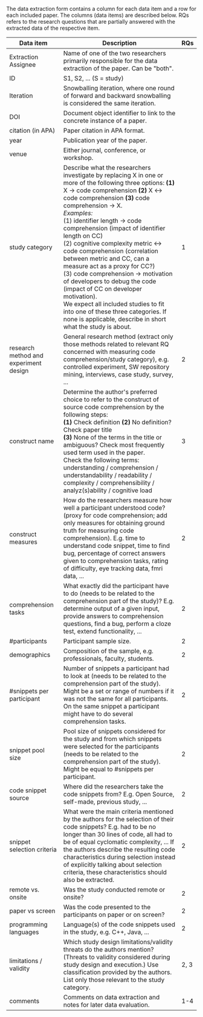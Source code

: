 The data extraction form contains a column for each data item and a row for each included paper. The columns (data items) are described below. RQs refers to the research questions that are partially answered with the extracted data of the respective item.

| Data item | Description | RQs
|---|---|---|
|Extraction Assignee| Name of one of the two researchers primarily responsible for the data extraction of the paper. Can be "both". | |
|ID| S1, S2, ... (S = study)| |
|Iteration| Snowballing iteration, where one round of forward and backward snowballing is considered the same iteration. | |
|DOI| Document object identifier to link to the concrete instance of a paper. | |
|citation (in APA) | Paper citation in APA format. | |
|year | Publication year of the paper. | |
|venue | Either journal, conference, or workshop.| |
|study category | Describe what the researchers investigate by replacing X in one or more of the following three options: **(1)** X -> code comprehension **(2)** X <-> code comprehension **(3)** code comprehension -> X.<br> _Examples:_ <div>(1) identifier length -> code comprehension (impact of identifier length on CC)</div> (2) cognitive complexity metric <-> code comprehension (correlation between metric and CC, can a measure act as a proxy for CC?) <div>(3) code comprehension -> motivation of developers to debug the code (impact of CC on developer motivation).</div> We expect all included studies to fit into one of these three categories. If none is applicable, describe in short what the study is about.| 1 |
|research method and experiment design | General research method (extract only those methods related to relevant RQ concerned with measuring code comprehension/study category), e.g. controlled experiment, SW repository mining, interviews, case study, survey, ...| 2 |
|construct name | Determine the author's preferred choice to refer to the construct of source code comprehension by the following steps:<br>**(1)** Check definition **(2)** No definition? Check paper title<br>**(3)** None of the terms in the title or ambiguous? Check most frequently used term used in the paper.<br> Check the following terms: understanding / comprehension / understandability / readability / complexity / comprehensibility / analyz(s)ability / cognitive load<br>| 3 |
| construct measures | How do the researchers measure how well a participant understood code? (proxy for code comprehension; add only measures for obtaining ground truth for measuring code comprehension). E.g. time to understand code snippet, time to find  bug, percentage of correct answers given to comprehension tasks, rating of difficulty, eye tracking data, fmri data, ... | 2 |
| comprehension tasks | What exactly did the participant have to do (needs to be related to the comprehension part of the study)? E.g. determine output of a given input, provide answers to comprehension questions, find a bug, perform a cloze test, extend functionality, ... | 2 |
|#participants | Participant sample size. | 2 |
|demographics | Composition of the sample, e.g. professionals, faculty, students.| 2 |
| #snippets per participant | Number of snippets a participant had to look at (needs to be related to the comprehension part of the study). Might be a set or range of numbers if it was not the same for all participants. On the same snippet a participant might have to do several comprehension tasks. | 2 |
| snippet pool size | Pool size of snippets considered for the study and from which snippets were selected for the participants (needs to be related to the comprehension part of the study). Might be equal to #snippets per participant. | 2 |
| code snippet source |  Where did the researchers take the code snippets from? E.g. Open Source, self-made, previous study, ... | 2 |
| snippet selection criteria | What were the main criteria mentioned by the authors for the selection of their code snippets? E.g. had to be no longer than 30 lines of code, all had to be of equal cyclomatic complexity, ... If the authors describe the resulting code characteristics during selection instead of explicitly talking about selection criteria, these characteristics should also be extracted. | 2 |
| remote vs. onsite | Was the study conducted remote or onsite? | 2 |
| paper vs screen | Was the code presented to the participants on paper or on screen? | 2 |
| programming languages | Language(s) of the code snippets used in the study, e.g. C++, Java, ... | 2 |
| limitations / validity| Which study design limitations/validity threats do the authors mention? (Threats to validity considered during study design and execution.) Use classification provided by the authors. List only those relevant to the study category. | 2, 3 |
| comments | Comments on data extraction and notes for later data evaluation. | 1-4 |

